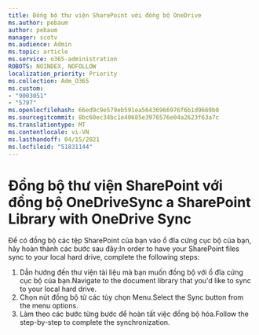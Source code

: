 ```yaml
---
title: Đồng bộ thư viện SharePoint với đồng bộ OneDrive
ms.author: pebaum
author: pebaum
manager: scotv
ms.audience: Admin
ms.topic: article
ms.service: o365-administration
ROBOTS: NOINDEX, NOFOLLOW
localization_priority: Priority
ms.collection: Adm_O365
ms.custom:
- "9003051"
- "5797"
ms.openlocfilehash: 66ed9c9e579eb591ea56436966976f6b1d9669b0
ms.sourcegitcommit: 8bc60ec34bc1e40685e3976576e04a2623f63a7c
ms.translationtype: MT
ms.contentlocale: vi-VN
ms.lasthandoff: 04/15/2021
ms.locfileid: "51831144"
---
```

# <a name="sync-a-sharepoint-library-with-onedrive-sync"></a><span data-ttu-id="abfef-102">Đồng bộ thư viện SharePoint với đồng bộ OneDrive</span><span class="sxs-lookup"><span data-stu-id="abfef-102">Sync a SharePoint Library with OneDrive Sync</span></span>

<span data-ttu-id="abfef-103">Để có đồng bộ các tệp SharePoint của bạn vào ổ đĩa cứng cục bộ của bạn, hãy hoàn thành các bước sau đây:</span><span class="sxs-lookup"><span data-stu-id="abfef-103">In order to have your SharePoint files sync to your local hard drive, complete the following steps:</span></span>

1. <span data-ttu-id="abfef-104">Dẫn hướng đến thư viện tài liệu mà bạn muốn đồng bộ với ổ đĩa cứng cục bộ của bạn.</span><span class="sxs-lookup"><span data-stu-id="abfef-104">Navigate to the document library that you'd like to sync to your local hard drive.</span></span>
2. <span data-ttu-id="abfef-105">Chọn nút đồng bộ từ các tùy chọn Menu.</span><span class="sxs-lookup"><span data-stu-id="abfef-105">Select the Sync button from the menu options.</span></span>
3. <span data-ttu-id="abfef-106">Làm theo các bước từng bước để hoàn tất việc đồng bộ hóa.</span><span class="sxs-lookup"><span data-stu-id="abfef-106">Follow the step-by-step to complete the synchronization.</span></span>